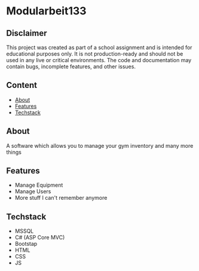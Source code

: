 # Modularbeit133

## Disclaimer
This project was created as part of a school assignment and is intended for educational purposes only. It is not production-ready and should not be used in any live or critical environments. The code and documentation may contain bugs, incomplete features, and other issues.

## Content
- [About](#about)
- [Features](#features)
- [Techstack](#techstack)


## About
A software which allows you to manage your gym inventory and many more things

## Features
- Manage Equipment
- Manage Users
- More stuff I can't remember anymore

## Techstack
- MSSQL
- C# (ASP Core MVC)
- Bootstap
- HTML
- CSS
- JS
